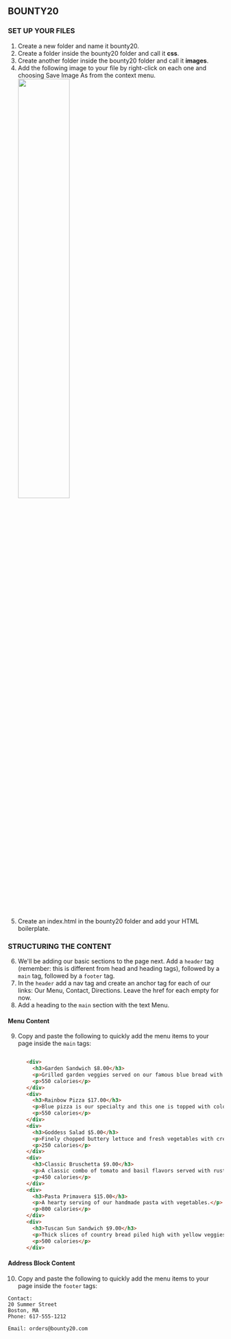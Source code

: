 
## BOUNTY20

### SET UP YOUR FILES

1. Create a new folder and name it bounty20.
2. Create a folder inside the bounty20 folder and call it **css**.
3. Create another folder inside the bounty20 folder and call it **images**.
4. Add the following image to your file by right-click on each one and choosing Save Image As from the context menu.
<img src="https://raw.githubusercontent.com/jmeade11/FEWD/master/Class%202/codealong/solution-bounty20/images/sandwich.jpg" width="50%" /><br />
5. Create an index.html in the bounty20 folder and add your HTML boilerplate. 

### STRUCTURING THE CONTENT

6. We'll be adding our basic sections to the page next.  Add a `header` tag (remember: this is different from head and heading tags), followed by a `main` tag, followed by a `footer` tag.
7. In the `header` add a nav tag and create an anchor tag for each of our links: Our Menu, Contact, Directions.  Leave the href for each empty for now.
8. Add a heading to the `main` section with the text Menu.

#### Menu Content

9. Copy and paste the following to quickly add the menu items to your page inside the `main` tags: 

```html

      <div>
        <h3>Garden Sandwich $8.00</h3>
        <p>Grilled garden veggies served on our famous blue bread with hummus.</p>
        <p>550 calories</p>
      </div>
      <div>
        <h3>Rainbow Pizza $17.00</h3>
        <p>Blue pizza is our specialty and this one is topped with colorful veggies.</p>
        <p>550 calories</p>
      </div>
      <div>
        <h3>Goddess Salad $5.00</h3>
        <p>Finely chopped buttery lettuce and fresh vegetables with creamy dressing.</p>
        <p>250 calories</p>
      </div>
      <div>
        <h3>Classic Bruschetta $9.00</h3>
        <p>A classic combo of tomato and basil flavors served with rustic bread.</p>
        <p>450 calories</p>
      </div>
      <div>
        <h3>Pasta Primavera $15.00</h3>
        <p>A hearty serving of our handmade pasta with vegetables.</p>
        <p>800 calories</p>
      </div>
      <div>
        <h3>Tuscan Sun Sandwich $9.00</h3>
        <p>Thick slices of country bread piled high with yellow veggies.</p>
        <p>500 calories</p>
      </div>

```

#### Address Block Content

10. Copy and paste the following to quickly add the menu items to your page inside the `footer` tags: 

```
Contact:
20 Summer Street
Boston, MA
Phone: 617-555-1212

Email: orders@bounty20.com
```

